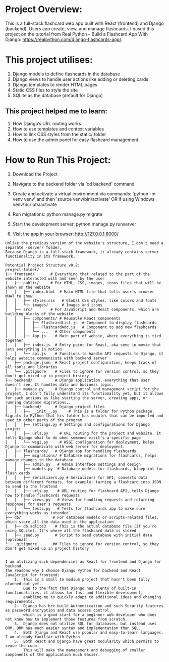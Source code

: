 # Project Overview:
This is a full-stack flashcard web app built with React (frontend) and Django (backend). Users can create, view, and manage flashcards.
I based this project on the tutorial from Real Python – Build a Flashcard App With Django: https://realpython.com/django-flashcards-app/.

# This project utilises:
1. Django models to define flashcards in the database
2. Django views to handle user actions like adding or deleting cards
3. Django templates to render HTML pages
4. Static CSS files to style the site
5. SQLite as the database (default for Django)

## This project helped me to learn:
1. How Django’s URL routing works
2. How to use templates and context variables
3. How to link CSS styles from the static/ folder
4. How to use the admin panel for easy flashcard management


# How to Run This Project:
1. Download the Project 
2. Navigate to the backend folder via 'cd backend' command
3. Create and activate a virtual environment via commands:
'python -m venv venv' and then
 'source venv/bin/activate'
 OR if using Windows
 venv\Scripts\activate

5. Run migrations:
python manage.py migrate

6. Start the development server:
python manage.py runserver

7. Visit the app in your browser:
http://127.0.0.1:8000/


```
Unlike the previous version of the website's structure, I don't need a separate -server/ folder,
Because Django is a full-stack framework, it already contains server functionality in its framework.

Potential Project Structure v0.2:
project-folder/
├── frontend/       # Everything that related to the part of the website interacted with and seen by the user
│   ├── public/     # For HTML, CSS, images, icons files that will be shown on the website
│   │   ├── index.html  # Main HTML file that tells user's browser WHAT to show
│   │   ├── styles.css   # Global CSS styles, like colors and fonts
│   │   └── images/      # Images and icons
│   ├── src/        # For JavaScript and React components, which are building blocks of the website
│   │   ├── components/ # Reusable React components
│   │   │   ├── FlashcardList.js  # Component to display flashcards
│   │   │   ├── FlashcardAdd.js   # Component to add new flashcards
│   │   │   └── ...   # Other components
│   │   ├── App.js    # Main part of websie, where everything is tied together
│   │   ├── index.js  # Entry point for React, aka sene in movie that sets everything in motion
│   │   └── api.js    # Functions to handle API requests to Django, it helps website communicate with backend server
│   ├── package.json  # React project configuration, keeps track of all tools and libraries
│   └── .gitignore    # Files to ignore for version control, so they don't get mixed up in project history
├── backend/          # Django application, everything that user doesn't see. It handles data and business logic.
│   ├── manage.py     # Django control and management script for the project. I don't fully understand its functionality yet, but it allows for such actions as like starting the server, creating apps, or running database migrations..
│   ├── backend/      # Django project files
│   │   ├── __init__.py     # This is a folder for Python package. Signals to Python that his folder has modules that can be imported and used in other parts of the program
│   │   ├── settings.py # Settings and configurations for Django project
│   │   ├── urls.py     # URL routing for the project and website, it tells Django what to do when someone visit's a specific page
│   │   └── wsgi.py     # WSGI configuration for deployment, helps Django to communicate with web server for deployment.
│   ├── flashcards/   # Django app for handling flashcards
│   │   ├── migrations/ # Database migrations for flashcards, helps manage changes to the database
│   │   ├── admin.py   # Admin interface settings and design
│   │   ├── models.py  # Database models for flashcards, blueprint for flash cards
│   │   ├── serializers.py # Serializers for API, converts data between different formats, for example: turning a flashcard into JSON to send to the frontend
│   │   ├── urls.py    # URL routing for flashcard API, tells Django how to handle flashcards requests
│   │   ├── views.py   # Views for handling requests and returning responses for user's requests. 
│   │   └── tests.py   # Tests for flashcards app to make sure everything works as intended
├── db/              # For database models or scripts-related files, which store all the data used in the application
│   ├── db.sqlite3    # This is the actual database file (if you’re using SQLite). It’s where all the flashcard data is stored
│   ├── seed.py       # Script to seed database with initial data (optional)
└── .gitignore       ## Files to ignore for version control, so they don't get mixed up in project history


I am utilizing such dependencies as React for frontend and Django for backend. 
The reasons why I choose Django Python for backend and React JavaScript for frontend: 
    1.  This is a small to medium project that hasn't been fully planned out yet. 
        Due to the fact that Django has plenty of built-in functionalities, it allows for fast and flexible development, 
        enabling me to quickly adapt to additional ideas and changing requirements. 
    2.  Django has bre-build Authentication and such Security features as password encryption and data access control, 
        which is a good start for a beginner web developer who does not know how to implement those features from scratch. 
    3.  Django does not utilize SQL for databases, but instead uses ORM. ORM has much easier syntax and implementation than SQL.
    4.  Both Django and React use popular and easy-to-learn languages. I am already familiar with Python.
    5.  Both React and Django have great modularity which permits to reuse the code. 
        This will make the management and debugging of smaller components of the application much easier.
